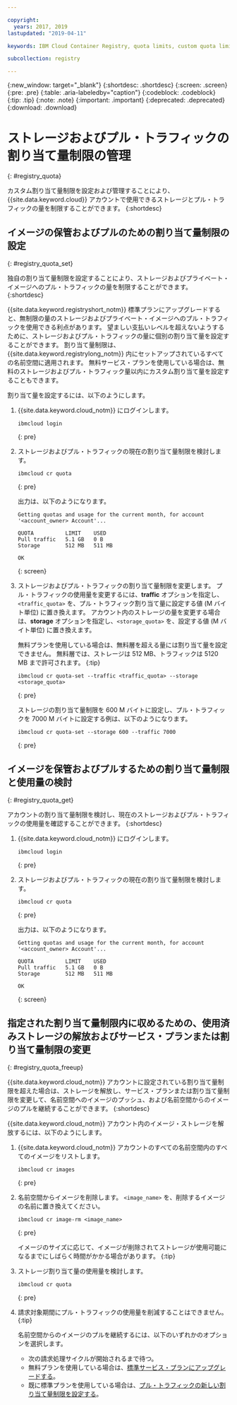 ```yaml
---

copyright:
  years: 2017, 2019
lastupdated: "2019-04-11"

keywords: IBM Cloud Container Registry, quota limits, custom quota limits, pull traffic, quotas, storage,

subcollection: registry

---
```


{:new_window: target="_blank"}
{:shortdesc: .shortdesc}
{:screen: .screen}
{:pre: .pre}
{:table: .aria-labeledby="caption"}
{:codeblock: .codeblock}
{:tip: .tip}
{:note: .note}
{:important: .important}
{:deprecated: .deprecated}
{:download: .download}

# ストレージおよびプル・トラフィックの割り当て量制限の管理
{: #registry_quota}

カスタム割り当て量制限を設定および管理することにより、{{site.data.keyword.cloud}} アカウントで使用できるストレージとプル・トラフィックの量を制限することができます。
{:shortdesc}

## イメージの保管およびプルのための割り当て量制限の設定
{: #registry_quota_set}

独自の割り当て量制限を設定することにより、ストレージおよびプライベート・イメージへのプル・トラフィックの量を制限することができます。
{:shortdesc}

{{site.data.keyword.registryshort_notm}} 標準プランにアップグレードすると、無制限の量のストレージおよびプライベート・イメージへのプル・トラフィックを使用できる利点があります。 望ましい支払いレベルを超えないようするために、ストレージおよびプル・トラフィックの量に個別の割り当て量を設定することができます。 割り当て量制限は、{{site.data.keyword.registrylong_notm}} 内にセットアップされているすべての名前空間に適用されます。 無料サービス・プランを使用している場合は、無料のストレージおよびプル・トラフィック量以内にカスタム割り当て量を設定することもできます。

割り当て量を設定するには、以下のようにします。

1. {{site.data.keyword.cloud_notm}} にログインします。

    ```
    ibmcloud login
    ```
    {: pre}

2. ストレージおよびプル・トラフィックの現在の割り当て量制限を検討します。

    ```
    ibmcloud cr quota
    ```
    {: pre}

    出力は、以下のようになります。

    ```
    Getting quotas and usage for the current month, for account '<account_owner> Account'...

    QUOTA          LIMIT    USED
    Pull traffic   5.1 GB   0 B
    Storage        512 MB   511 MB

    OK
    ```
    {: screen}

3. ストレージおよびプル・トラフィックの割り当て量制限を変更します。 プル・トラフィックの使用量を変更するには、**traffic** オプションを指定し、`<traffic_quota>` を、プル・トラフィック割り当て量に設定する値 (M バイト単位) に置き換えます。 アカウント内のストレージの量を変更する場合は、**storage** オプションを指定し、`<storage_quota>` を、設定する値 (M バイト単位) に置き換えます。

    無料プランを使用している場合は、無料層を超える量には割り当て量を設定できません。 無料層では、ストレージは 512 MB、トラフィックは 5120 MB まで許可されます。
    {:tip}

    ```
    ibmcloud cr quota-set --traffic <traffic_quota> --storage <storage_quota>
    ```
    {: pre}

    ストレージの割り当て量制限を 600 M バイトに設定し、プル・トラフィックを 7000 M バイトに設定する例は、以下のようになります。

    ```
    ibmcloud cr quota-set --storage 600 --traffic 7000
    ```
    {: pre}

## イメージを保管およびプルするための割り当て量制限と使用量の検討
{: #registry_quota_get}

アカウントの割り当て量制限を検討し、現在のストレージおよびプル・トラフィックの使用量を確認することができます。
{:shortdesc}

1. {{site.data.keyword.cloud_notm}} にログインします。

    ```
    ibmcloud login
    ```
    {: pre}

2. ストレージおよびプル・トラフィックの現在の割り当て量制限を検討します。

    ```
    ibmcloud cr quota
    ```
    {: pre}

    出力は、以下のようになります。

    ```
    Getting quotas and usage for the current month, for account '<account_owner> Account'...

    QUOTA          LIMIT    USED
    Pull traffic   5.1 GB   0 B
    Storage        512 MB   511 MB

    OK
    ```
    {: screen}

## 指定された割り当て量制限内に収めるための、使用済みストレージの解放およびサービス・プランまたは割り当て量制限の変更
{: #registry_quota_freeup}

{{site.data.keyword.cloud_notm}} アカウントに設定されている割り当て量制限を超えた場合は、ストレージを解放し、サービス・プランまたは割り当て量制限を変更して、名前空間へのイメージのプッシュ、および名前空間からのイメージのプルを継続することができます。
{:shortdesc}

{{site.data.keyword.cloud_notm}} アカウント内のイメージ・ストレージを解放するには、以下のようにします。

1. {{site.data.keyword.cloud_notm}} アカウントのすべての名前空間内のすべてのイメージをリストします。

    ```
    ibmcloud cr images
    ```
    {: pre}

2. 名前空間からイメージを削除します。 `<image_name>` を、削除するイメージの名前に置き換えてください。

    ```
    ibmcloud cr image-rm <image_name>
    ```
    {: pre}

    イメージのサイズに応じて、イメージが削除されてストレージが使用可能になるまでにしばらく時間がかかる場合があります。
    {:tip}

3. ストレージ割り当て量の使用量を検討します。

    ```
    ibmcloud cr quota
    ```
    {: pre}

4. 請求対象期間にプル・トラフィックの使用量を削減することはできません。
   {:tip}

    名前空間からのイメージのプルを継続するには、以下のいずれかのオプションを選択します。

    - 次の請求処理サイクルが開始されるまで待つ。
    - 無料プランを使用している場合は、[標準サービス・プランにアップグレードする](/docs/services/Registry?topic=registry-registry_overview#registry_plan_upgrade)。
    - 既に標準プランを使用している場合は、[プル・トラフィックの新しい割り当て量制限を設定する](#registry_quota_set)。
